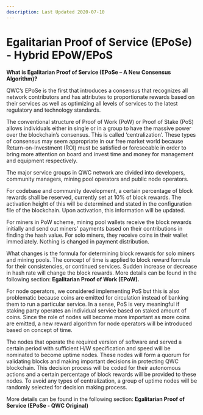 ```yaml
---
description: Last Updated 2020-07-10
---
```


# Egalitarian Proof of Service \(EPoSe\) - Hybrid EPoW/EPoS

**What is Egalitarian Proof of Service \(EPoSe – A New Consensus Algorithm\)?**

QWC’s EPoSe is the first that introduces a consensus that recognizes all network contributors and has attributes to proportionate rewards based on their services as well as optimizing all levels of services to the latest regulatory and technology standards.

The conventional structure of Proof of Work \(PoW\) or Proof of Stake \(PoS\) allows individuals either in single or in a group to have the massive power over the blockchain’s consensus. This is called ‘centralization’. These types of consensus may seem appropriate in our free market world because Return-on-Investment \(ROI\) must be satisfied or foreseeable in order to bring more attention on board and invest time and money for management and equipment respectively.

The major service groups in QWC network are divided into developers, community managers, mining pool operators and public node operators.

For codebase and community development, a certain percentage of block rewards shall be reserved, currently set at 10% of block rewards. The activation height of this will be determined and stated in the configuration file of the blockchain. Upon activation, this information will be updated.

For miners in PoW scheme, mining pool wallets receive the block rewards initially and send out miners’ payments based on their contributions in finding the hash value. For solo miners, they receive coins in their wallet immediately. Nothing is changed in payment distribution.

What changes is the formula for determining block rewards for solo miners and mining pools. The concept of time is applied to block reward formula for their consistencies, or continued services. Sudden increase or decrease in hash rate will change the block rewards. More details can be found in the following section: **Egalitarian Proof of Work \(EPoW\).**

For node operators, we considered implementing PoS but this is also problematic because coins are emitted for circulation instead of banking them to run a particular service. In a sense, PoS is very meaningful if staking party operates an individual service based on staked amount of coins. Since the role of nodes will become more important as more coins are emitted, a new reward algorithm for node operators will be introduced based on concept of time.

The nodes that operate the required version of software and served a certain period with sufficient H/W specification and speed will be nominated to become uptime nodes. These nodes will form a quorum for validating blocks and making important decisions in protecting QWC blockchain. This decision process will be coded for their autonomous actions and a certain percentage of block rewards will be provided to these nodes. To avoid any types of centralization, a group of uptime nodes will be randomly selected for decision making process.

More details can be found in the following section: **Egalitarian Proof of Service \(EPoSe - QWC Original\)**

